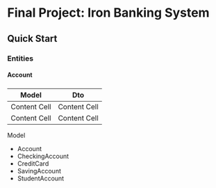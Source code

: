 # Final Project: Iron Banking System

## Quick Start
### Entities

#### Account
##### 

| Model        | Dto          |
|--------------|--------------|
| Content Cell | Content Cell |
| Content Cell | Content Cell |


Model
- Account
- CheckingAccount
- CreditCard
- SavingAccount
- StudentAccount

